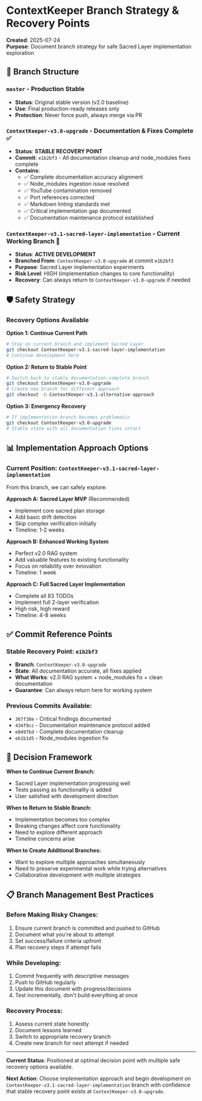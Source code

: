 # ContextKeeper Branch Strategy & Recovery Points

**Created**: 2025-07-24  
**Purpose**: Document branch strategy for safe Sacred Layer implementation exploration

## 🌳 Branch Structure

### `master` - Production Stable
- **Status**: Original stable version (v2.0 baseline)
- **Use**: Final production-ready releases only
- **Protection**: Never force push, always merge via PR

### `ContextKeeper-v3.0-upgrade` - Documentation & Fixes Complete ✅
- **Status**: **STABLE RECOVERY POINT** 
- **Commit**: `e1b2bf3` - All documentation cleanup and node_modules fixes complete
- **Contains**:
  - ✅ Complete documentation accuracy alignment
  - ✅ Node_modules ingestion issue resolved
  - ✅ YouTube contamination removed
  - ✅ Port references corrected
  - ✅ Markdown linting standards met
  - ✅ Critical implementation gap documented
  - ✅ Documentation maintenance protocol established

### `ContextKeeper-v3.1-sacred-layer-implementation` - Current Working Branch 🚧
- **Status**: **ACTIVE DEVELOPMENT**
- **Branched From**: `ContextKeeper-v3.0-upgrade` at commit `e1b2bf3`
- **Purpose**: Sacred Layer implementation experiments
- **Risk Level**: HIGH (implementation changes to core functionality)
- **Recovery**: Can always return to `ContextKeeper-v3.0-upgrade` if needed

## 🛡️ Safety Strategy

### Recovery Options Available

**Option 1: Continue Current Path**
```bash
# Stay on current branch and implement Sacred Layer
git checkout ContextKeeper-v3.1-sacred-layer-implementation
# Continue development here
```

**Option 2: Return to Stable Point**
```bash
# Switch back to stable documentation-complete branch
git checkout ContextKeeper-v3.0-upgrade
# Create new branch for different approach
git checkout -b ContextKeeper-v3.1-alternative-approach
```

**Option 3: Emergency Recovery**
```bash
# If implementation branch becomes problematic
git checkout ContextKeeper-v3.0-upgrade
# Stable state with all documentation fixes intact
```

## 📊 Implementation Approach Options

### Current Position: `ContextKeeper-v3.1-sacred-layer-implementation`
From this branch, we can safely explore:

**Approach A: Sacred Layer MVP** (Recommended)
- Implement core sacred plan storage
- Add basic drift detection
- Skip complex verification initially  
- Timeline: 1-2 weeks

**Approach B: Enhanced Working System**
- Perfect v2.0 RAG system
- Add valuable features to existing functionality
- Focus on reliability over innovation
- Timeline: 1 week

**Approach C: Full Sacred Layer Implementation**
- Complete all 83 TODOs
- Implement full 2-layer verification
- High risk, high reward
- Timeline: 4-8 weeks

## ✅ Commit Reference Points

### Stable Recovery Point: `e1b2bf3`
- **Branch**: `ContextKeeper-v3.0-upgrade` 
- **State**: All documentation accurate, all fixes applied
- **What Works**: v2.0 RAG system + node_modules fix + clean documentation
- **Guarantee**: Can always return here for working system

### Previous Commits Available:
- `367f38e` - Critical findings documented
- `434f9cc` - Documentation maintenance protocol added
- `e0497bd` - Complete documentation cleanup
- `eb1b1d5` - Node_modules ingestion fix

## 🎯 Decision Framework

**When to Continue Current Branch:**
- Sacred Layer implementation progressing well
- Tests passing as functionality is added
- User satisfied with development direction

**When to Return to Stable Branch:**
- Implementation becomes too complex
- Breaking changes affect core functionality  
- Need to explore different approach
- Timeline concerns arise

**When to Create Additional Branches:**
- Want to explore multiple approaches simultaneously
- Need to preserve experimental work while trying alternatives
- Collaborative development with multiple strategies

## 📋 Branch Management Best Practices

### Before Making Risky Changes:
1. Ensure current branch is committed and pushed to GitHub
2. Document what you're about to attempt
3. Set success/failure criteria upfront
4. Plan recovery steps if attempt fails

### While Developing:
1. Commit frequently with descriptive messages
2. Push to GitHub regularly
3. Update this document with progress/decisions
4. Test incrementally, don't build everything at once

### Recovery Process:
1. Assess current state honestly
2. Document lessons learned
3. Switch to appropriate recovery branch  
4. Create new branch for next attempt if needed

---

**Current Status**: Positioned at optimal decision point with multiple safe recovery options available.

**Next Action**: Choose implementation approach and begin development on `ContextKeeper-v3.1-sacred-layer-implementation` branch with confidence that stable recovery point exists at `ContextKeeper-v3.0-upgrade`.